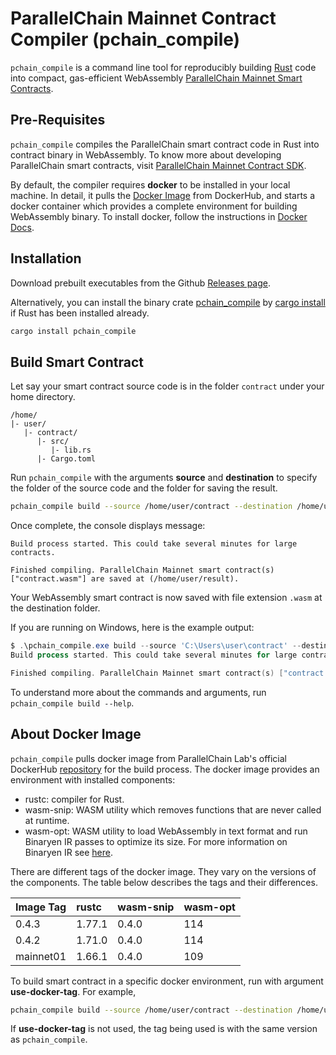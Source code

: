 # ParallelChain Mainnet Contract Compiler (pchain_compile) 

`pchain_compile` is a command line tool for reproducibly building [Rust](https://www.rust-lang.org/) code into compact, gas-efficient WebAssembly [ParallelChain Mainnet Smart Contracts](https://github.com/parallelchain-io/parallelchain-protocol/blob/master/Contracts.md).

## Pre-Requisites

`pchain_compile` compiles the ParallelChain smart contract code in Rust into contract binary in WebAssembly. To know more about developing ParallelChain smart contracts, visit [ParallelChain Mainnet Contract SDK](https://crates.io/crates/pchain-sdk).

By default, the compiler requires **docker** to be installed in your local machine. In detail, it pulls the [Docker Image](#about-docker-image) from DockerHub, and starts a docker container which provides a complete environment for building WebAssembly binary. To install docker, follow the instructions in [Docker Docs](https://docs.docker.com/get-docker/).

## Installation


Download prebuilt executables from the Github [Releases page](https://github.com/parallelchain-io/pchain-compile/releases). 

Alternatively, you can install the binary crate [pchain_compile](https://crates.io/crates/pchain_compile) by [cargo install](https://doc.rust-lang.org/cargo/commands/cargo-install.html) if Rust has been installed already.

```sh
cargo install pchain_compile
```

## Build Smart Contract

Let say your smart contract source code is in the folder `contract` under your home directory. 

```text
/home/
|- user/
   |- contract/
      |- src/
         |- lib.rs
      |- Cargo.toml
```

Run `pchain_compile` with the arguments **source** and **destination** to specify the folder of the source code and the folder for saving the result.

```sh
pchain_compile build --source /home/user/contract --destination /home/user/result
```

Once complete, the console displays message:

```text
Build process started. This could take several minutes for large contracts.

Finished compiling. ParallelChain Mainnet smart contract(s) ["contract.wasm"] are saved at (/home/user/result).
```

Your WebAssembly smart contract is now saved with file extension `.wasm` at the destination folder. 

If you are running on Windows, here is the example output:
```powershell
$ .\pchain_compile.exe build --source 'C:\Users\user\contract' --destination 'C:\Users\user\result'
Build process started. This could take several minutes for large contracts.

Finished compiling. ParallelChain Mainnet smart contract(s) ["contract.wasm"] are saved at (C:\Users\user\result).
```

To understand more about the commands and arguments, run `pchain_compile build --help`.

## About Docker Image

`pchain_compile` pulls docker image from ParallelChain Lab's official DockerHub [repository](https://hub.docker.com/r/parallelchainlab/pchain_compile) for the build process. The docker image provides an environment with installed components:
- rustc: compiler for Rust.
- wasm-snip: WASM utility which removes functions that are never called at runtime.
- wasm-opt: WASM utility to load WebAssembly in text format and run Binaryen IR passes to optimize its size. For more information on Binaryen IR see [here](http://webassembly.github.io/binaryen/).

There are different tags of the docker image. They vary on the versions of the components. The table below describes the tags and their differences.

|Image Tag |rustc |wasm-snip |wasm-opt |
|:---|:---|:---|:---|
|0.4.3 | 1.77.1 | 0.4.0| 114|
|0.4.2 | 1.71.0 | 0.4.0 | 114 |
|mainnet01 | 1.66.1 | 0.4.0 | 109 |

To build smart contract in a specific docker environment, run with argument **use-docker-tag**. For example,

```sh
pchain_compile build --source /home/user/contract --destination /home/user/result --use-docker-tag 0.4.3
```

If **use-docker-tag** is not used, the tag being used is with the same version as `pchain_compile`.
